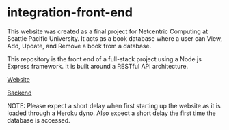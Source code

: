 # integration-front-end

This website was created as a final project for Netcentric Computing at Seattle Pacific University. It acts as a book database where a user can View, Add, Update, and Remove a book from a database.

This repository is the front end of a full-stack project using a Node.js Express framework. It is built around a RESTful API architecture.




[Website](https://library-frontend-emg.herokuapp.com/site/)

[Backend](https://github.com/Eli-Green/integration)


NOTE: Please expect a short delay when first starting up the website as it is loaded through a Heroku dyno. Also expect a short delay the first time the database is accessed.
